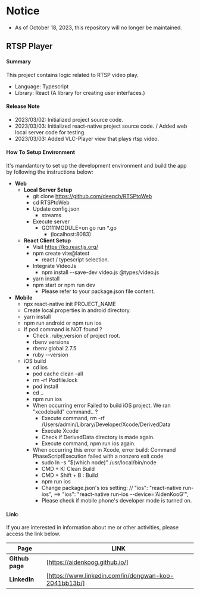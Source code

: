 # Notice
- As of October 18, 2023, this repository will no longer be maintained.

## RTSP Player

#### Summary

This project contains logic related to RTSP video play.

- Language: Typescript
- Library: React (A library for creating user interfaces.)

#### Release Note

- 2023/03/02: Initialized project source code.
- 2023/03/03: Initialized react-native project source code. / Added web local server code for testing.
- 2023/03/03: Added VLC-Player view that plays rtsp video.

#### How To Setup Environment

It's mandantory to set up the development environment and build the app by following the instructions below:

- **Web**
  - **Local Server Setup**
    - git clone https://github.com/deepch/RTSPtoWeb
    - cd RTSPtoWeb
    - Update config.json
      - streams
    - Execute server
      - GO111MODULE=on go run \*.go
        - (localhost:8083)
  - **React Client Setup**
    - Visit https://ko.reactjs.org/
    - npm create vite@latest
      - react / typescript selection.
    - Integrate VideoJs
      - npm install --save-dev video.js @types/video.js
    - yarn install
    - npm start or npm run dev
      - Please refer to your package.json file content.
- **Mobile**
  - npx react-native init PROJECT_NAME
  - Create local.properties in android directory.
  - yarn install
  - npm run android or npm run ios
  - If pod command is NOT found ?
    - Check .ruby_version of project root.
    - rbenv versions
    - rbenv global 2.7.5
    - ruby --version
  - iOS build
    - cd ios
    - pod cache clean -all
    - rm -rf Podfile.lock
    - pod install
    - cd ..
    - npm run ios
    - When occurring error Failed to build iOS project. We ran "xcodebuild" command.. ?
      - Execute command, rm -rf /Users/admin/Library/Developer/Xcode/DerivedData
      - Execute Xcode
      - Check if DerivedData directory is made again.
      - Execute command, npm run ios again.
    - When occurring this error in Xcode, error build: Command PhaseScriptExecution failed with a nonzero exit code
      - sudo ln -s "$(which node)" /usr/local/bin/node
      - CMD + K: Clean Build
      - CMD + Shift + B : Build
      - npm run ios
      - Change package.json's ios setting: // "ios": "react-native run-ios", ==> "ios": "react-native run-ios --device='AidenKooG'",
      - Please check if mobile phone's developer mode is turned on.

#### Link:

If you are interested in information about me or other activities, please access the link below.

| **Page**        | **LINK**                                             |
| --------------- | ---------------------------------------------------- |
| **Github page** | [https://aidenkoog.github.io/]                       |
| **LinkedIn**    | [https://www.linkedin.com/in/dongwan-koo-2041bb13b/] |
